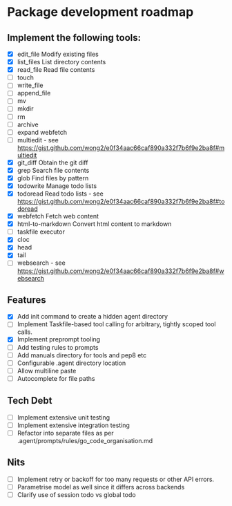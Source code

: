 # Package development roadmap

## Implement the following tools: 
- [x] edit_file	Modify existing files
- [x] list_files	List directory contents
- [x] read_file	Read file contents
- [ ] touch
- [ ] write_file
- [ ] append_file
- [ ] mv
- [ ] mkdir
- [ ] rm
- [ ] archive
- [ ] expand webfetch
- [ ] multiedit - see https://gist.github.com/wong2/e0f34aac66caf890a332f7b6f9e2ba8f#multiedit
- [x] git_diff Obtain the git diff
- [x] grep	Search file contents
- [x] glob	Find files by pattern
- [x] todowrite	Manage todo lists
- [x] todoread	Read todo lists -  see https://gist.github.com/wong2/e0f34aac66caf890a332f7b6f9e2ba8f#todoread
- [x] webfetch	Fetch web content
- [x] html-to-markdown Convert html content to markdown
- [ ] taskfile executor
- [x] cloc
- [x] head
- [x] tail
- [ ] websearch - see https://gist.github.com/wong2/e0f34aac66caf890a332f7b6f9e2ba8f#websearch

## Features

- [x] Add init command to create a hidden agent directory
- [ ] Implement Taskfile-based tool calling for arbitrary, tightly scoped tool calls.
- [x] Implement preprompt tooling
- [ ] Add testing rules to prompts
- [ ] Add manuals directory for tools and pep8 etc
- [ ] Configurable .agent directory location
- [ ] Allow multiline paste
- [ ] Autocomplete for file paths

## Tech Debt

- [ ] Implement extensive unit testing
- [ ] Implement extensive integration testing
- [ ] Refactor into separate files as per .agent/prompts/rules/go_code_organisation.md

## Nits

- [ ] Implement retry or backoff for too many requests or other API errors. 
- [ ] Parametrise model as well since it differs across backends
- [ ] Clarify use of session todo vs global todo